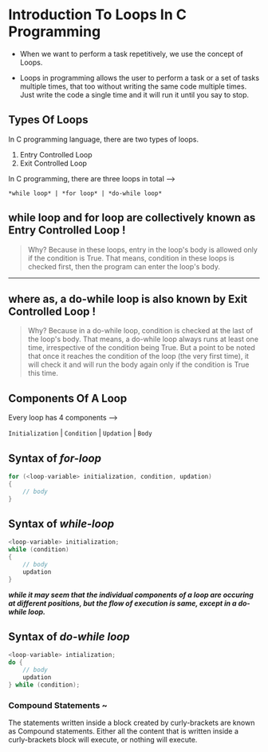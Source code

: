 # Introduction To Loops In C Programming

* When we want to perform a task repetitively, we use the concept of Loops.

* Loops in programming allows the user to perform a task or a set of tasks multiple times, that too without writing the same code multiple times. Just write the code a single time and it will run it until you say to stop.

## Types Of Loops

In C programming language, there are two types of loops.
01. Entry Controlled Loop
02. Exit Controlled Loop

In C programming, there are three loops in total -->

    *while loop* | *for loop* | *do-while loop*

## **while loop** and **for loop** are collectively known as **Entry Controlled Loop** !

> Why? Because in these loops, entry in the loop's body is allowed only if the condition is True. That means, condition in these loops is checked first, then the program can enter the loop's body.

---

## where as, a **do-while loop** is also known by **Exit Controlled Loop** !

> Why? Because in a do-while loop, condition is checked at the last of the loop's body. That means, a do-while loop always runs at least one time, irrespective of the condition being True. But a point to be noted that once it reaches the condition of the loop (the very first time), it will check it and will run the body again only if the condition is True this time.

## Components Of A Loop

Every loop has 4 components -->

`Initialization` | `Condition` | `Updation` | `Body`

## Syntax of *for-loop*

```c
for (<loop-variable> initialization, condition, updation)
{
    // body
}
```

## Syntax of *while-loop*

```c
<loop-variable> initialization;
while (condition)
{
    // body
    updation
}
```

*__while it may seem that the individual components of a loop are occuring at different positions, but the flow of execution is same, except in a do-while loop.__*

## Syntax of *do-while loop*

```c
<loop-variable> intialization;
do {
    // body
    updation
} while (condition);
```

### Compound Statements ~
The statements written inside a block created by curly-brackets are known as Compound statements. Either all the content that is written inside a curly-brackets block will execute, or nothing will execute. 
